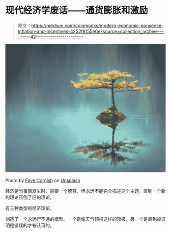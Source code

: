 # 现代经济学废话——通货膨胀和激励

> 原文：<https://medium.com/coinmonks/modern-economic-nonsense-inflation-and-incentives-4252f8f55e6e?source=collection_archive---------42----------------------->

![](img/339dc979fca3264868c2361b952f5000.png)

Photo by [Faye Cornish](https://unsplash.com/@fcornish?utm_source=unsplash&utm_medium=referral&utm_content=creditCopyText) on [Unsplash](https://unsplash.com/s/photos/reflection?utm_source=unsplash&utm_medium=referral&utm_content=creditCopyText)

经济是当事情发生时，需要一个解释，但永远不能完全描述这个主题，直到一个新的理论压倒了旧的理论。

有三种类型的经济理论。

创造了一个永远行不通的模型。一个是像天气预报这样的预报，另一个是直到被证明是错误的才被认可的。